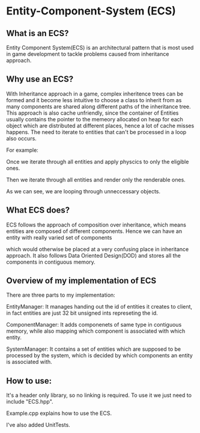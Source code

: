 # Entity-Component-System (ECS)

## What is an ECS?
Entity Component System(ECS) is an architectural pattern that is most used in game development to tackle problems caused from inheritance approach.

## Why use an ECS?
With Inheritance approach in a game, complex inheritence trees can be formed and it become less intuitive to choose a class to inherit from as many components are shared along different
paths of the inheritance tree. 
This approach is also cache unfriendly, since the container of Entities usually contains the pointer to the memeory allocated on heap for each object which
are distributed at different places, hence a lot of cache misses happens.
The need to iterate to entities that can't be processed in a loop also occurs.

For example: 

Once we iterate through all entities and apply physcics to only the eligible ones.

Then we iterate through all entities and render only the renderable ones.

As we can see, we are looping through unneccessary objects.


## What ECS does?
ECS follows the approach of composition over inheritance, which means entities are composed of different components. Hence we can have an entity with really varied set of components

which would otherwise be placed at a very confusing place in inheritance approach.
It also follows Data Oriented Design(DOD) and stores all the components in contiguous memory.

## Overview of my implementation of ECS
There are three parts to my implementation:

EntityManager: It manages handing out the id of entities it creates to client, in fact entities are just 32 bit unsigned ints represeting the id.

ComponentManager: It adds componenets of same type in contiguous memory, while also mapping which component is associated with which entity.

SystemManager: It contains a set of entities which are supposed to be processed by the system, which is decided by which components an entity is associated with.


## How to use:
It's a header only library, so no linking is required. To use it we just need to include "ECS.hpp".

Example.cpp explains how to use the ECS.

I've also added UnitTests.
